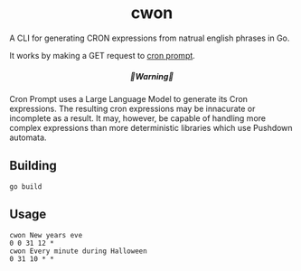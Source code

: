 
<h1 align="center">
cwon
</h1>

A CLI for generating CRON expressions from natrual english phrases in Go. 

It works by making a GET request to [cron prompt](https://cronprompt.com/).

<h5 align="center">
🚧Warning🚧
</h5>

Cron Prompt uses a Large Language Model to generate its Cron expressions. The resulting cron expressions may be innacurate or incomplete as a result. 
It may, however, be capable of handling more complex expressions than more deterministic libraries which use Pushdown automata. 

## Building 

```
go build
```

## Usage
```
cwon New years eve
0 0 31 12 *
cwon Every minute during Halloween
0 31 10 * *
```
